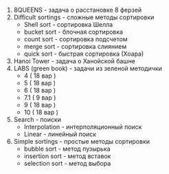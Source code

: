 ﻿1. 8QUEENS - задача о расстановке 8 ферзей
2. Difficult sortings - сложные методы сортировки
   * Shell sort - сортировка Шелла
   * bucket sort - блочная сортировка
   * count sort - сортировка подсчетом
   * merge sort - сортировка слиянием
   * quick sort - быстрая сортировка (Хоара)
3. Hanoi Tower - задача о Ханойской башне
4. LABS (green book) - задачи из зеленой методички
   * 4 ( 18 вар )
   * 5 ( 18 вар )
   * 6 ( 18 вар )
   * 7.1 ( 9 вар )
   * 9 ( 18 вар )
   * 10 ( 18 вар )
5. Search  - поиски
   * Interpolation - интерполяционный поиск
   * Linear - линейный поиск
6. Simple sortings - простые методы сортировки 
   * bubble sort - метод пузырька
   * insertion sort - метод вставок
   * selection sort - метод выбора
